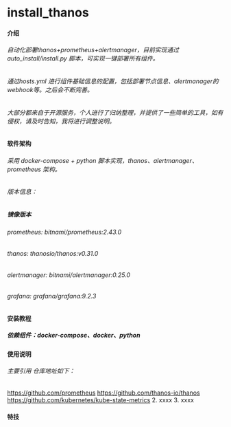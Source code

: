 # install_thanos

#### 介绍
###### 自动化部署thanos+prometheus+alertmanager，目前实现通过auto_install/install.py 脚本，可实现一键部署所有组件。
###### 通过hosts.yml 进行组件基础信息的配置，包括部署节点信息、alertmanager的 webhook等。之后会不断完善。
###### 大部分都来自于开源服务，个人进行了归纳整理，并提供了一些简单的工具，如有侵权，请及时告知，我将进行调整说明。 

#### 软件架构
###### 采用 docker-compose + python 脚本实现，thanos、alertmanager、prometheus 架构。
###### 版本信息：
##### 镜像版本
###### prometheus: bitnami/prometheus:2.43.0
###### thanos: thanosio/thanos:v0.31.0
###### alertmanager: bitnami/alertmanager:0.25.0
###### grafana: grafana/grafana:9.2.3


#### 安装教程
##### 依赖组件：docker-compose、docker、python


#### 使用说明
###### 主要引用 仓库地址如下：
https://github.com/prometheus
https://github.com/thanos-io/thanos
https://github.com/kubernetes/kube-state-metrics
2.  xxxx
3.  xxxx



#### 特技
